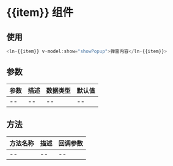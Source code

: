 # {{item}} 组件

## 使用

```javascript
<ln-{{item}} v-model:show="showPopup">弹窗内容</ln-{{item}}>
```

## 参数

| 参数 | 描述 | 数据类型 | 默认值 |
| ---- | ---- | -------- | ------ |
| --   | --   | --       | --     |

## 方法

| 方法名称 | 描述 | 回调参数 |
| -------- | ---- | -------- |
| --       | --   | --       |
